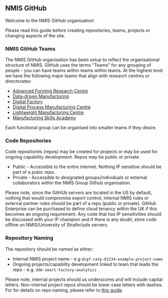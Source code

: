 ## NMIS GitHub
Welcome to the NMIS GitHub organisation!

Please read this guide before creating repositories, teams, projects or changing aspects of the site.

### NMIS GitHub Teams
The NMIS GitHub organisation has been setup to reflect the organisational structure of NMIS. GitHub uses the terms "Teams" for any grouping of people - you can have teams within teams within teams. At the highest level we have the following major teams that align with research centres or directorates:

- [Advanced Forming Research Centre](https://github.com/orgs/nmis-group/teams/advanced-forming-research-centre)
- [Data-driven Manufacturing](https://github.com/orgs/nmis-group/teams/data-driven-manufacturing)
- [Digital Factory](https://github.com/orgs/nmis-group/teams/digital-factory)
- [Digital Process Manufacturing Centre](https://github.com/orgs/nmis-group/teams/digital-process-manufacturing-centre)
- [Lightweight Manufacturing Centre](https://github.com/orgs/nmis-group/teams/lightweight-manufacturing-centre)
- [Manufacturing Skills Academy](https://github.com/orgs/nmis-group/teams/manufacturing-skills-academy)

Each functional group can be organised into smaller teams if they desire.

### Code Repositories
Code repositories (repos) may be created for projects or may be used for ongoing capability development. Repos may be public or private:

- Public - Accessible to the entire internet. Nothing IP sensitive should be part of a pubic repo.
- Private - Accessible to designated groups/individuals or external collaborators within the NMIS Group Github organisation.

Please note, since the GitHUb servers are located in the US by default, nothing that would compromise export control, internal NMIS rules or external partner rules should be part of a repo (public or private(. GitHub Enterprise can be purchased to define cloud tenancy within the UK if this becomes an ongoing requirement. Any code that has IP sensitivities should be discussed with your IP champion and if there is any doubt, store code offline on NMIS/University of Strathclyde servers.

### Repository Naming

The repository should be named as either:
- Internal NMIS project name - e.g `digf-catp-01234-example-project-name`
- Ongoing projects/capability development linked to team that leads the repo - e.g. `ddm-smart-factory-analytics`

Please note, internal projects should us underscores and will include capital letters. Non-internal project repos should be lower case letters with dashes. For for details on repo naming, please refer to [this guide](https://github.com/nmis-group/.github/blob/main/guide--repo-naming-conventions.md).
